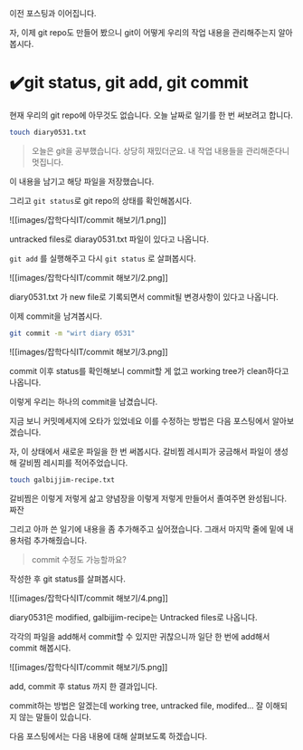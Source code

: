 이전 포스팅과 이어집니다.

자, 이제 git repo도 만들어 봤으니 git이 어떻게 우리의 작업 내용을 관리해주는지 알아봅시다.

# ✔️git status, git add, git commit

현재 우리의 git repo에 아무것도 없습니다. 오늘 날짜로 일기를 한 번 써보려고 합니다.

```bash
touch diary0531.txt
```

>
>오늘은 git을 공부했습니다.
상당히 재밌더군요.
내 작업 내용들을 관리해준다니 멋집니다.

이 내용을 남기고 해당 파일을 저장했습니다.

그리고 `git status`로 git repo의 상태를 확인해봅시다.

![[images/잡학다식IT/commit 해보기/1.png]]

untracked files로 diaray0531.txt 파일이 있다고 나옵니다.

`git add` 를 실행해주고 다시 `git status` 로 살펴봅시다.

![[images/잡학다식IT/commit 해보기/2.png]]

diary0531.txt 가 new file로 기록되면서 commit될 변경사항이 있다고 나옵니다.

이제 commit을 남겨봅시다.

```bash
git commit -m "wirt diary 0531"
```

![[images/잡학다식IT/commit 해보기/3.png]]

commit 이후 status를 확인해보니 commit할 게 없고 working tree가 clean하다고 나옵니다.

이렇게 우리는 하나의 commit을 남겼습니다.

지금 보니 커밋메세지에 오타가 있었네요 이를 수정하는 방법은 다음 포스팅에서 알아보겠습니다.

자, 이 상태에서 새로운 파일을 한 번 써봅시다. 갈비찜 레시피가 궁금해서 파일이 생성해 갈비찜 레시피를 적어주었습니다.

```bash
touch galbijjim-recipe.txt
```

>
갈비찜은 이렇게 저렇게 삶고 
양념장을 이렇게 저렇게 만들어서
졸여주면 완성됩니다.
짜잔

그리고 아까 쓴 일기에 내용을 좀 추가해주고 싶어졌습니다. 그래서 마지막 줄에 밑에 내용처럼 추가해줬습니다.

>commit 수정도 가능할까요?

작성한 후 git status를 살펴봅시다.

![[images/잡학다식IT/commit 해보기/4.png]]

diary0531은 modified, galbijjim-recipe는 Untracked files로 나옵니다.

각각의 파일을 add해서 commit할 수 있지만 귀찮으니까 일단 한 번에 add해서 commit 해봅시다.

![[images/잡학다식IT/commit 해보기/5.png]]

add, commit 후 status 까지 한 결과입니다.

commit하는 방법은 알겠는데 working tree, untracked file, modifed... 잘 이해되지 않는 말들이 있습니다.

다음 포스팅에서는 다음 내용에 대해 살펴보도록 하겠습니다.